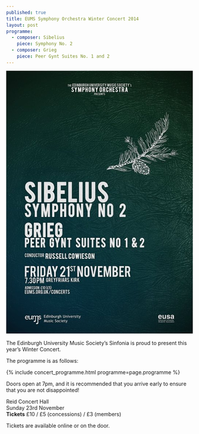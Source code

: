 ```yaml
---
published: true
title: EUMS Symphony Orchestra Winter Concert 2014
layout: post
programme:
  - composer: Sibelius
    piece: Symphony No. 2
  - composer: Grieg
    piece: Peer Gynt Suites No. 1 and 2
---
```


<img src="/assets/img/concerts/2014-winter/symphony.jpg" class="bordered">

The Edinburgh University Music Society’s Sinfonia is proud to present this year’s Winter Concert.

The programme is as follows:

{% include concert_programme.html programme=page.programme %}

Doors open at 7pm, and it is recommended that you arrive early to ensure that you are not disappointed!

Reid Concert Hall<br>
Sunday 23rd November<br>
**Tickets** £10 / £5 (concessions) / £3 (members)

Tickets are available online or on the door.
